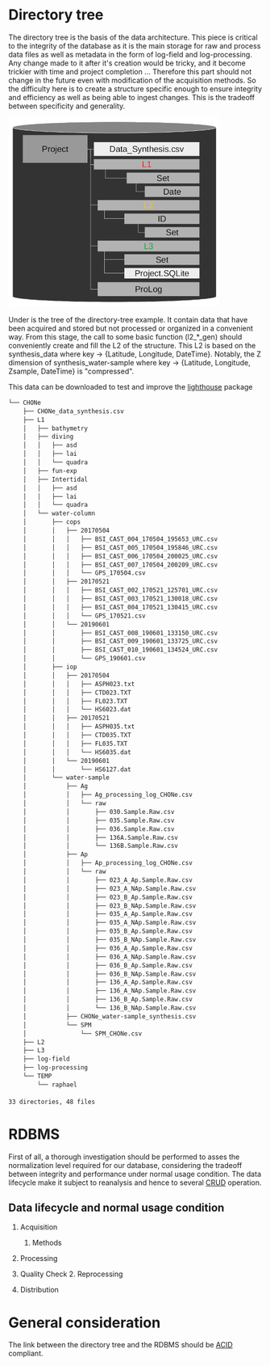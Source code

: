# Directory tree

The directory tree is the basis of the data architecture. This piece is critical to the integrity of the database as it is the main storage for raw and process data files as well as metadata in the form of log-field and log-processing.
Any change made to it after it's creation would be tricky, and it become trickier with time and project completion ...
Therefore this part should not change in the future even with modification of the acquisition methods. So the difficulty here is to create a structure specific enough to ensure integrity and efficiency as well as being able to ingest changes. This is the tradeoff between specificity and generality.

![directory_tree](/images/directory_tree.png)

Under is the tree of the directory-tree example. It contain data that have been acquired and stored but not processed or organized in a convenient way. From this stage, the call to some basic function (l2_*_gen) should conveniently create and fill the L2 of the structure. This L2 is based on the synthesis_data where key -> {Latitude, Longitude, DateTime}. Notably, the Z dimension of synthesis_water-sample where key -> {Latitude, Longitude, Zsample, DateTime} is "compressed".

This data can be downloaded to test and improve the [lighthouse](https://srscm03.uqar.ca/mabr0002/lighthouse) package

```bash
└── CHONe
    ├── CHONe_data_synthesis.csv
    ├── L1
    │   ├── bathymetry
    │   ├── diving
    │   │   ├── asd
    │   │   ├── lai
    │   │   └── quadra
    │   ├── fun-exp
    │   ├── Intertidal
    │   │   ├── asd
    │   │   ├── lai
    │   │   └── quadra
    │   └── water-column
    │       ├── cops
    │       │   ├── 20170504
    │       │   │   ├── BSI_CAST_004_170504_195653_URC.csv
    │       │   │   ├── BSI_CAST_005_170504_195846_URC.csv
    │       │   │   ├── BSI_CAST_006_170504_200025_URC.csv
    │       │   │   ├── BSI_CAST_007_170504_200209_URC.csv
    │       │   │   └── GPS_170504.csv
    │       │   ├── 20170521
    │       │   │   ├── BSI_CAST_002_170521_125701_URC.csv
    │       │   │   ├── BSI_CAST_003_170521_130018_URC.csv
    │       │   │   ├── BSI_CAST_004_170521_130415_URC.csv
    │       │   │   └── GPS_170521.csv
    │       │   └── 20190601
    │       │       ├── BSI_CAST_008_190601_133150_URC.csv
    │       │       ├── BSI_CAST_009_190601_133725_URC.csv
    │       │       ├── BSI_CAST_010_190601_134524_URC.csv
    │       │       └── GPS_190601.csv
    │       ├── iop
    │       │   ├── 20170504
    │       │   │   ├── ASPH023.txt
    │       │   │   ├── CTD023.TXT
    │       │   │   ├── FL023.TXT
    │       │   │   └── HS6023.dat
    │       │   ├── 20170521
    │       │   │   ├── ASPH035.txt
    │       │   │   ├── CTD035.TXT
    │       │   │   ├── FL035.TXT
    │       │   │   └── HS6035.dat
    │       │   └── 20190601
    │       │       └── HS6127.dat
    │       └── water-sample
    │           ├── Ag
    │           │   ├── Ag_processing_log_CHONe.csv
    │           │   └── raw
    │           │       ├── 030.Sample.Raw.csv
    │           │       ├── 035.Sample.Raw.csv
    │           │       ├── 036.Sample.Raw.csv
    │           │       ├── 136A.Sample.Raw.csv
    │           │       └── 136B.Sample.Raw.csv
    │           ├── Ap
    │           │   ├── Ap_processing_log_CHONe.csv
    │           │   └── raw
    │           │       ├── 023_A_Ap.Sample.Raw.csv
    │           │       ├── 023_A_NAp.Sample.Raw.csv
    │           │       ├── 023_B_Ap.Sample.Raw.csv
    │           │       ├── 023_B_NAp.Sample.Raw.csv
    │           │       ├── 035_A_Ap.Sample.Raw.csv
    │           │       ├── 035_A_NAp.Sample.Raw.csv
    │           │       ├── 035_B_Ap.Sample.Raw.csv
    │           │       ├── 035_B_NAp.Sample.Raw.csv
    │           │       ├── 036_A_Ap.Sample.Raw.csv
    │           │       ├── 036_A_NAp.Sample.Raw.csv
    │           │       ├── 036_B_Ap.Sample.Raw.csv
    │           │       ├── 036_B_NAp.Sample.Raw.csv
    │           │       ├── 136_A_Ap.Sample.Raw.csv
    │           │       ├── 136_A_NAp.Sample.Raw.csv
    │           │       ├── 136_B_Ap.Sample.Raw.csv
    │           │       └── 136_B_NAp.Sample.Raw.csv
    │           ├── CHONe_water-sample_synthesis.csv
    │           └── SPM
    │               └── SPM_CHONe.csv
    ├── L2
    ├── L3
    ├── log-field
    ├── log-processing
    └── TEMP
        └── raphael

33 directories, 48 files

```


# RDBMS

First of all, a thorough investigation should be performed to asses the normalization level required for our database, considering the tradeoff between integrity and performance under normal usage condition. The data lifecycle make it subject to reanalysis and hence to several [CRUD](https://fr.wikipedia.org/wiki/CRUD) operation.

## Data lifecycle and normal usage condition

1. Acquisition
    1. Methods

2. Processing
  1. Quality Check
    2. Reprocessing

3. Distribution


# General consideration

The link between the directory tree and the RDBMS should be [ACID](https://fr.wikipedia.org/wiki/Propri%C3%A9t%C3%A9s_ACID) compliant.
